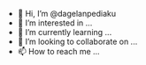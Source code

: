 - 👋 Hi, I’m @dagelanpediaku
- 👀 I’m interested in ...
- 🌱 I’m currently learning ...
- 💞️ I’m looking to collaborate on ...
- 📫 How to reach me ...

<!---
dagelanpediaku/dagelanpediaku is a ✨ special ✨ repository because its `README.md` (this file) appears on your GitHub profile.
You can click the Preview link to take a look at your changes.
--->
